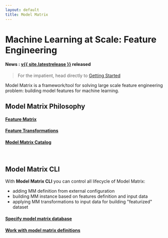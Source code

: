 ```yaml
---
layout: default
title: Model Matrix
---
```


# Machine Learning at Scale: Feature Engineering

#### **News** : [v{{ site.latestrelease }}](doc/releases.html#release) released

> For the impatient, head directly to [Getting Started](doc/getstarted.html)

Model Matrix is a framework/tool for solving large scale feature engineering
problem: building model features for machine learning.

## Model Matrix Philosophy


#### <a href="doc/philosophy.html#feature-matrix" class="icon-circle-arrow-right"><span class="space5"><span class="spec-font-small">Feature Matrix</span></span></a>

#### <a href="doc/philosophy.html#feature-transformations" class="icon-circle-arrow-right"><span class="space5"><span class="spec-font-small">Feature Transformations</span></span></a>

#### <a href="doc/philosophy.html#model-matrix-catalog" class="icon-circle-arrow-right"><span class="space5"><span class="spec-font-small">Model Matrix Catalog</span></span></a>

<br/>

## Model Matrix CLI

With **Model Matrix CLI** you can control all lifecycle of Model Matrix:
 
 - adding MM definition from external configuration 
 - building MM instance based on features definition and input data 
 - applying MM transformations to input data for building "featurized" dataset
 
#### <a href="doc/cli.html#specify-database" class="icon-circle-arrow-right"><span class="space5"><span class="spec-font">Specify model matrix database</span></span></a>

#### <a href="doc/cli.html#mmc-definition" class="icon-circle-arrow-right"><span class="space5"><span class="spec-font">Work with model matrix definitions</span></span></a>

